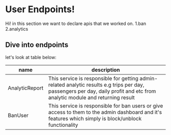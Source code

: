 # User Endpoints!

Hi! in this section we want to declare apis that we worked on.
1.ban
2.analytics


## Dive into endpoints
let's look at table below:

|name|description|
|--|--|
|AnalyticReport |This service is responsible for getting admin-related analytic results e.g trips per day, passengers per day, daily profit and etc from analytic module and returning result|
|BanUser |This service is responsible for ban users or give access to them to the admin dashboard and it's features which simply is block/unblock functionality|
